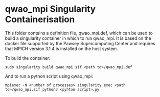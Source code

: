 # qwao_mpi Singularity Containerisation

This folder contains a definition file, qwao_mpi.def, which can be used to build a singularity container in which to run qwao_mpi. It is based on the docker file supported by the Pawsey Supercomputing Center and requires that MPICH version 3.1.4 is installed on the host system.

To build the container:

    sudo singularity build qwao_mpi.sif <path to>/qwao_mpi.def

And to run a python script using qwao_mpi:

	mpiexec -N <number of processes> singularity exec <path to>/qwao_mpi.sif python3 <pyhton script>.py
